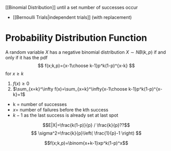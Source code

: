 [[Binomial Distribution]] until a set number of successes occur
- [[Bernoulli Trials|independent trials]] (with replacement)
# Probability Distribution Function
A random variable $X$ has a negative binomial distribution $X\sim NB(k,p)$ if and only if it has the pdf
$$
f(x;k,p)={x-1\choose k-1}p^k(1-p)^{x-k}
$$
for $x\geq k$
1. $f(x)\geq 0$
2. $\sum_{x=k}^\infty f(x)=\sum_{x=k}^\infty{x-1\choose k-1}p^k(1-p)^{x-k}=1$

- k = number of successes
- $x=$ number of failures before the kth success
- $k-1$ as the last success is already set at last spot

$$E|X|=\frac{k(1-p)}{p} / \frac{k}{p}??$$
$$
\sigma^2=\frac{k}{p}\left( \frac{1}{p}-1 \right)
$$

$$f(x;k,p)=\binom{x+k-1}xp^k(1-p)^x$$